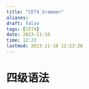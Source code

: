 ```yaml
---
title: "CET4_Grammer"
aliases: 
draft: false
tags: [CET4]
date: 2023-11-10
time: 12:23
lastmod: 2023-11-10 12:23:28
---
```


# 四级语法

> 
